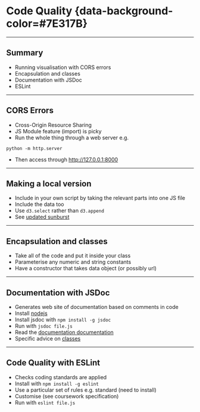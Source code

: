 # Code Quality {data-background-color=#7E317B}


---

## Summary

- Running visualisation with CORS errors
- Encapsulation and classes
- Documentation with JSDoc
- ESLint


---

## CORS Errors

- Cross-Origin Resource Sharing
- JS Module feature (import) is picky
- Run the whole thing through a web server e.g.
```
python -m http.server
```
- Then access through <http://127.0.0.1:8000>

---

## Making a local version

- Include in your own script by taking the relevant parts into one JS file
- Include the data too
- Use `d3.select` rather than `d3.append`
- See [updated sunburst](sunburst)

---

## Encapsulation and classes

- Take all of the code and put it inside your class
- Parameterise any numeric and string constants
- Have a constructor that takes data object (or possibly url)

---

## Documentation with JSDoc

- Generates web site of documentation based on comments in code
- Install [nodejs](https://nodejs.org/en/download/)
- Install jsdoc with `npm install -g jsdoc`
- Run with `jsdoc file.js`
- Read the [documentation documentation](https://devdocs.io/jsdoc/about-getting-started)
- Specific advice on [classes](https://devdocs.io/jsdoc/howto-es2015-classes)

---

## Code Quality with ESLint

- Checks coding standards are applied
- Install with `npm install -g eslint`
- Use a particular set of rules e.g. standard (need to install)
- Customise (see coursework specification)
- Run with `eslint file.js`



